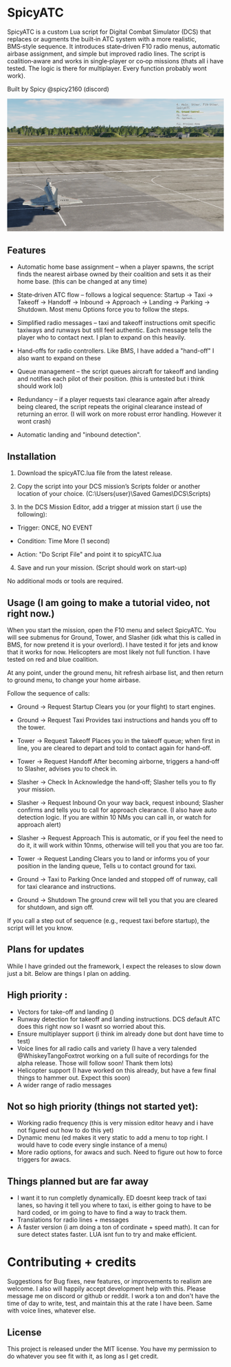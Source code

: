 # SpicyATC

SpicyATC is a custom Lua script for Digital Combat Simulator (DCS) that replaces or augments the built‑in ATC system with a more realistic, BMS‑style sequence. It introduces state‑driven F10 radio menus, automatic airbase assignment, and simple but improved radio lines. The script is coalition‑aware and works in single‑player or co‑op missions (thats all i have tested. The logic is there for multiplayer. Every function probably wont work).

Built by Spicy @spicy2160 (discord)

![test](test1.png)

## Features

- Automatic home base assignment – when a player spawns, the script finds the nearest airbase owned by their coalition and sets it as their home base. (this can be changed at any time)

- State‑driven ATC flow – follows a logical sequence: Startup → Taxi → Takeoff → Handoff → Inbound → Approach → Landing → Parking → Shutdown. Most menu Options force you to follow the steps.

- Simplified radio messages – taxi and takeoff instructions omit specific taxiways and runways but still feel authentic. Each message tells the player who to contact next. I plan to expand on this heavily.

- Hand-offs for radio controllers. Like BMS, I have added a "hand-off" I also want to expand on these

- Queue management – the script queues aircraft for takeoff and landing and notifies each pilot of their position. (this is untested but i think should work lol)

- Redundancy – if a player requests taxi clearance again after already being cleared, the script repeats the original clearance instead of returning an error. (I will work on more robust error handling. However it wont crash)

- Automatic landing and "inbound detection".

## Installation

1. Download the spicyATC.lua file from the latest release.

2. Copy the script into your DCS mission’s Scripts folder or another location of your choice. (C:\Users\{user}\Saved Games\DCS\Scripts)

3. In the DCS Mission Editor, add a trigger at mission start (i use the following):

- Trigger: ONCE, NO EVENT

- Condition: Time More (1 second)

- Action: "Do Script File" and point it to spicyATC.lua

4. Save and run your mission. (Script should work on start-up)

No additional mods or tools are required.

## Usage (I am going to make a tutorial video, not right now.)

When you start the mission, open the F10 menu and select SpicyATC. You will see submenus for Ground, Tower, and Slasher (idk what this is called in BMS, for now pretend it is your overlord). I have tested it for jets and know that it works for now. Helicopters are most likely not full function. I have tested on red and blue coalition.

At any point, under the ground menu, hit refresh airbase list, and then return to ground menu, to change your home airbase.

Follow the sequence of calls:

- Ground → Request Startup
Clears you (or your flight) to start engines.

- Ground → Request Taxi
Provides taxi instructions and hands you off to the tower.

- Tower → Request Takeoff
Places you in the takeoff queue; when first in line, you are cleared to depart and told to contact again for hand‑off.

- Tower → Request Handoff
After becoming airborne, triggers a hand‑off to Slasher, advises you to check in.

- Slasher → Check In
Acknowledge the hand‑off; Slasher tells you to fly your mission.

- Slasher → Request Inbound
On your way back, request inbound; Slasher confirms and tells you to call for approach clearance. (I also have auto detection logic. If you are within 10 NMs you can call in, or watch for approach alert)

- Slasher → Request Approach
This is automatic, or if you feel the need to do it, it will work within 10nms, otherwise will tell you that you are too far.

- Tower → Request Landing
Clears you to land or informs you of your position in the landing queue, Tells u to contact ground for taxi.

- Ground → Taxi to Parking
Once landed and stopped off of runway, call for taxi clearance and instructions.

- Ground → Shutdown
The ground crew will tell you that you are cleared for shutdown, and sign off.

If you call a step out of sequence (e.g., request taxi before startup), the script will let you know.

## Plans for updates

While I have grinded out the framework, I expect the releases to slow down just a bit. Below are things I plan on adding.

## High priority : 
- Vectors for take-off and landing ()
- Runway detection for takeoff and landing instructions. DCS default ATC does this right now so I wasnt so worried about this.
- Ensure multiplayer support (i think im already done but dont have time to test)
- Voice lines for all radio calls and variety (I have a very talended @WhiskeyTangoFoxtrot working on a full suite of recordings for the alpha release. Those will follow soon! Thank them lots)
- Helicopter support (I have worked on this already, but have a few final things to hammer out. Expect this soon)
- A wider range of radio messages

## Not so high priority (things not started yet):
- Working radio frequency (this is very mission editor heavy and i have not figured out how to do this yet)
- Dynamic menu (ed makes it very static to add a menu to top right. I would have to code every single instance of a menu)
- More radio options, for awacs and such. Need to figure out how to force triggers for awacs.

## Things planned but are far away
- I want it to run completly dynamically. ED doesnt keep track of taxi lanes, so having it tell you where to taxi, is either going to have to be hard coded, or im going to have to find a way to track them.
- Translations for radio lines + messages
- A faster version (i am doing a ton of cordinate + speed math). It can for sure detect states faster. LUA isnt fun to try and make efficient.


# Contributing + credits

Suggestions for Bug fixes, new features, or improvements to realism are welcome. I also will happily accept development help with this. Please message me on discord or github or reddit. I work a ton and don't have the time of day to write, test, and maintain this at the rate I have been. Same with voice lines, whatever else.

## License

This project is released under the MIT license. You have my permission to do whatever you see fit with it, as long as I get credit.
